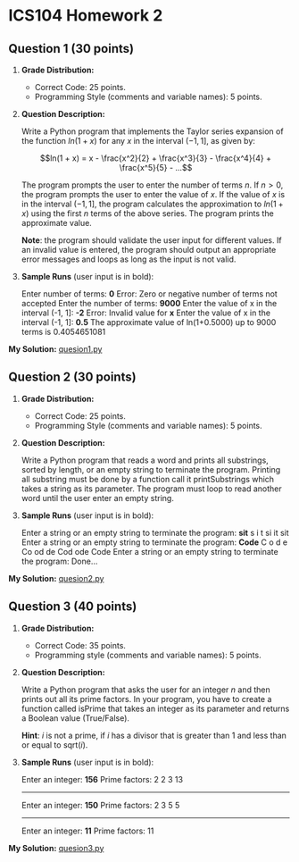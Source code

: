 # ICS104 Homework 2

## Question 1 (30 points)

1. **Grade Distribution:**

   - Correct Code: 25 points.
   - Programming Style (comments and variable names): 5 points.

2. **Question Description:**

    Write a Python program that implements the Taylor series expansion of the function $ln(1 + x)$ for any $x$ in the interval $(-1,1]$, as given by:

    $$ln(1 + x) = x - \frac{x^2}{2} + \frac{x^3}{3} - \frac{x^4}{4} + \frac{x^5}{5} - ...$$

    The program prompts the user to enter the number of terms $n$. If $n > 0$, the program prompts the user to enter the value of $x$. If the value of $x$ is in the interval $(-1, 1]$, the program calculates the approximation to $ln(1+x)$ using the first $n$ terms of the above series. The program prints the approximate value.

    **Note**: the program should validate the user input for different values. If an invalid value is entered, the program should output an appropriate error messages and loops as long as the input is not valid.

3. **Sample Runs** (user input is in bold):

    Enter number of terms: **0**
    Error: Zero or negative number of terms not accepted
    Enter the number of terms: **9000**
    Enter the value of x in the interval (-1, 1]: **-2**
    Error: Invalid value for **x**
    Enter the value of x in the interval (-1, 1]: **0.5**
    The approximate value of ln(1+0.5000) up to 9000 terms is 0.4054651081

**My Solution:** [quesion1.py](quesion1.py)

## Question 2 (30 points)

1. **Grade Distribution:**

   - Correct Code: 25 points.
   - Programming Style (comments and variable names): 5 points.

2. **Question Description:**

    Write a Python program that reads a word and prints all substrings, sorted by length, or an empty string to terminate the program. Printing all substring must be done by a function call it printSubstrings which takes a string as its parameter.  The program must loop to read another word until the user enter an empty string.

3. **Sample Runs** (user input is in bold):

    Enter a string or an empty string to terminate the program: **sit**
    s
    i
    t
    si
    it
    sit
    Enter a string or an empty string to terminate the program: **Code**
    C
    o
    d
    e
    Co
    od
    de
    Cod
    ode
    Code
    Enter a string or an empty string to terminate the program:
    Done…

**My Solution:** [quesion2.py](quesion2.py)

## Question 3 (40 points)

1. **Grade Distribution:**

   - Correct Code: 35 points.
   - Programming style (comments and variable names): 5 points.

2. **Question Description:**

    Write a Python program that asks the user for an integer $n$ and then prints out all its prime factors. In your program, you have to create a function called isPrime that takes an integer as its parameter and returns a Boolean value (True/False).

    **Hint**: $i$ is not a prime, if $i$ has a divisor that is greater than $1$ and less than or equal to sqrt($i$).

3. **Sample Runs** (user input is in bold):

    Enter an integer: **156**
    Prime factors:
    2
    2
    3
    13

    ---
    Enter an integer: **150**
    Prime factors:
    2
    3
    5
    5

    ---
    Enter an integer: **11**
    Prime factors:
    11

**My Solution:** [quesion3.py](quesion3.py)
